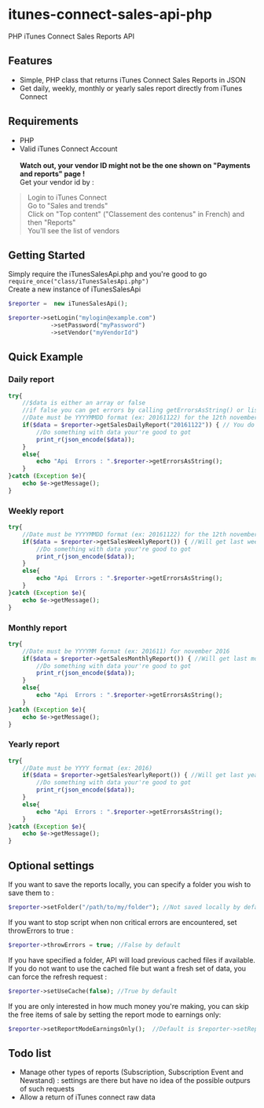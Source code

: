 # itunes-connect-sales-api-php
PHP iTunes Connect Sales Reports API

## Features
- Simple, PHP class that returns iTunes Connect Sales Reports in JSON 
- Get daily, weekly, monthly or yearly sales report directly from iTunes Connect

## Requirements ##
* PHP 
* Valid iTunes Connect Account<br><br>
**Watch out, your vendor ID might not be the one shown on "Payments and reports" page !** <br>
Get your vendor id by : <br>
>Login to iTunes Connect<br>
>Go to "Sales and trends"<br>
>Click on "Top content" ("Classement des contenus" in French) and then "Reports"<br>
>You'll see the list of vendors


## Getting Started ##
Simply require the iTunesSalesApi.php and you're good to go <br>
`require_once("class/iTunesSalesApi.php")`
<br>
Create a new instance of iTunesSalesApi<br>
```php
$reporter =  new iTunesSalesApi();

$reporter->setLogin("mylogin@example.com")
			->setPassword("myPassword")
			->setVendor("myVendorId")
```
## Quick Example ##
### Daily report ###
```php
try{
	//$data is either an array or false
    //if false you can get errors by calling getErrorsAsString() or listing $reporter->errors
    //Date must be YYYYMMDD format (ex: 20161122) for the 12th november 2016
	if($data = $reporter->getSalesDailyReport("20161122")) { // You do not need to specify a date (defaut is yesterday)
		//Do something with data your're good to got
		print_r(json_encode($data));
	}
	else{
		echo "Api  Errors : ".$reporter->getErrorsAsString();
	}
}catch (Exception $e){
	echo $e->getMessage();
}
```
### Weekly report ###
```php
try{
	//Date must be YYYYMMDD format (ex: 20161122) for the 12th november 2016 and week will be calculated
	if($data = $reporter->getSalesWeeklyReport()) { //Will get last week by default
		//Do something with data your're good to got
		print_r(json_encode($data));
	}
	else{
		echo "Api  Errors : ".$reporter->getErrorsAsString();
	}
}catch (Exception $e){
	echo $e->getMessage();
}
```
### Monthly report ###
```php
try{
	//Date must be YYYYMM format (ex: 201611) for november 2016
	if($data = $reporter->getSalesMonthlyReport()) { //Will get last month by default
		//Do something with data your're good to got
		print_r(json_encode($data));
	}
	else{
		echo "Api  Errors : ".$reporter->getErrorsAsString();
	}
}catch (Exception $e){
	echo $e->getMessage();
}
```
### Yearly report ###
```php
try{
	//Date must be YYYY format (ex: 2016) 
	if($data = $reporter->getSalesYearlyReport()) { //Will get last year by default
		//Do something with data your're good to got
		print_r(json_encode($data));
	}
	else{
		echo "Api  Errors : ".$reporter->getErrorsAsString();
	}
}catch (Exception $e){
	echo $e->getMessage();
}
```
## Optional settings ##
If you want to save the reports locally, you can specify a folder you wish to save them to : <br>
```php
$reporter->setFolder("/path/to/my/folder"); //Not saved locally by default (no cache either)
```
If you want to stop script when non critical errors are encountered, set throwErrors to true : <br>
```php
$reporter->throwErrors = true; //False by default
```
If you have specified a folder, API will load previous cached files if available. If you do not want to use the cached file but want a fresh set of data, you can force the refresh request : <br>
```php
$reporter->setUseCache(false); //True by default
```
If you are only interested in how much money you're making, you can skip the free items of sale by setting the report mode to earnings only: <br>
```php
$reporter->setReportModeEarningsOnly();  //Default is $reporter->setReportModeAll();
```
## Todo list ##
- Manage other types of reports (Subscription, Subscription Event and Newstand) : settings are there but have no idea of the possible outpurs of such requests
- Allow a return of iTunes connect raw data
